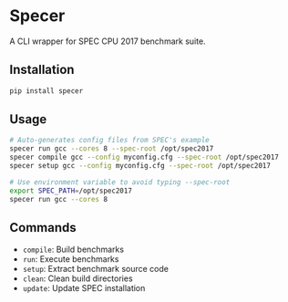 # Specer

A CLI wrapper for SPEC CPU 2017 benchmark suite.

## Installation

```bash
pip install specer
```

## Usage

```bash
# Auto-generates config files from SPEC's example
specer run gcc --cores 8 --spec-root /opt/spec2017
specer compile gcc --config myconfig.cfg --spec-root /opt/spec2017
specer setup gcc --config myconfig.cfg --spec-root /opt/spec2017

# Use environment variable to avoid typing --spec-root
export SPEC_PATH=/opt/spec2017
specer run gcc --cores 8
```

## Commands

- `compile`: Build benchmarks
- `run`: Execute benchmarks
- `setup`: Extract benchmark source code
- `clean`: Clean build directories
- `update`: Update SPEC installation
